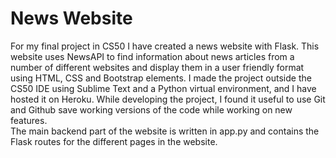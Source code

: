 # News Website
For my final project in CS50 I have created a news website with Flask. This website uses NewsAPI to find information about news articles from a number of different websites and display them in a user friendly format using HTML, CSS and Bootstrap elements. I made the project outside the CS50 IDE using Sublime Text and a Python virtual environment, and I have hosted it on Heroku. While developing the project, I found it useful to use Git and Github save working versions of the code while working on new features.<br>
The main backend part of the website is written in app.py and contains the Flask routes for the different pages in the website. 
